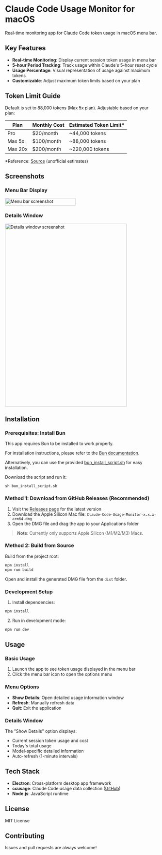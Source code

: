 # Claude Code Usage Monitor for macOS

Real-time monitoring app for Claude Code token usage in macOS menu bar.

## Key Features

- **Real-time Monitoring**: Display current session token usage in menu bar
- **5-hour Period Tracking**: Track usage within Claude's 5-hour reset cycle
- **Usage Percentage**: Visual representation of usage against maximum tokens
- **Customizable**: Adjust maximum token limits based on your plan

## Token Limit Guide

Default is set to 88,000 tokens (Max 5x plan). Adjustable based on your plan:

| Plan | Monthly Cost | Estimated Token Limit* |
|------|-------------|----------------------|
| Pro | $20/month | ~44,000 tokens |
| Max 5x | $100/month | ~88,000 tokens |
| Max 20x | $200/month | ~220,000 tokens |

*Reference: [Source](https://hostbor.com/claude-ai-max-plan-explained/) (unofficial estimates)

## Screenshots

### Menu Bar Display
<img width="232" height="24" alt="Menu bar screenshot" src="https://github.com/user-attachments/assets/83f8db90-1f5b-4e19-ac10-a87255f14352" />

### Details Window
<img width="401" height="600" alt="Details window screenshot" src="https://github.com/user-attachments/assets/832eb79b-0965-412e-a5e4-c6560949c608" />

## Installation

### Prerequisites: Install Bun

This app requires Bun to be installed to work properly.

For installation instructions, please refer to the [Bun documentation](https://bun.com/).

Alternatively, you can use the provided [bun_install_script.sh](https://github.com/centraldogma99/ccusage-system-tray/blob/main/src/bun_install_script.sh) for easy installation.

Download the script and run it:

```shell
sh bun_install_script.sh
```

### Method 1: Download from GitHub Releases (Recommended)
1. Visit the [Releases page](https://github.com/centraldogma99/claude-usage-macos/releases) for the latest version
2. Download the Apple Silicon Mac file: `Claude-Code-Usage-Monitor-x.x.x-arm64.dmg`
3. Open the DMG file and drag the app to your Applications folder

> **Note**: Currently only supports Apple Silicon (M1/M2/M3) Macs.

### Method 2: Build from Source
Build from the project root:
```bash
npm install
npm run build
```

Open and install the generated DMG file from the `dist` folder.

### Development Setup

1. Install dependencies:
```bash
npm install
```

2. Run in development mode:
```bash
npm run dev
```

## Usage

### Basic Usage
1. Launch the app to see token usage displayed in the menu bar
2. Click the menu bar icon to open the options menu

### Menu Options
- **Show Details**: Open detailed usage information window
- **Refresh**: Manually refresh data
- **Quit**: Exit the application

### Details Window
The "Show Details" option displays:
- Current session token usage and cost
- Today's total usage
- Model-specific detailed information
- Auto-refresh (1-minute intervals)

## Tech Stack

- **Electron**: Cross-platform desktop app framework
- **ccusage**: Claude Code usage data collection ([GitHub](https://github.com/ryoppippi/ccusage))
- **Node.js**: JavaScript runtime

## License

MIT License

## Contributing

Issues and pull requests are always welcome!
